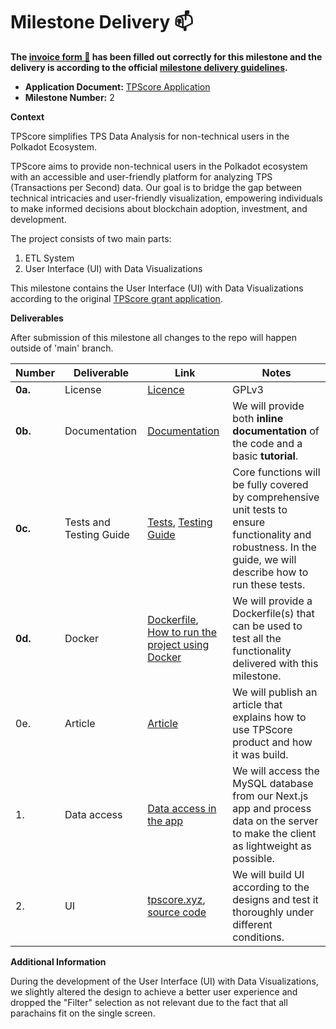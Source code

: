 # Milestone Delivery :mailbox:

**The [invoice form :pencil:](https://docs.google.com/forms/d/e/1FAIpQLSfmNYaoCgrxyhzgoKQ0ynQvnNRoTmgApz9NrMp-hd8mhIiO0A/viewform) has been filled out correctly for this milestone and the delivery is according to the official [milestone delivery guidelines](https://github.com/w3f/Grants-Program/blob/master/docs/Support%20Docs/milestone-deliverables-guidelines.md).**  

* **Application Document:**  [TPScore Application](https://github.com/w3f/Grants-Program/blob/master/applications/TPScore.md)
* **Milestone Number:** 2

**Context** 

TPScore simplifies TPS Data Analysis for non-technical users in the Polkadot Ecosystem.

TPScore aims to provide non-technical users in the Polkadot ecosystem with an accessible and user-friendly platform for analyzing TPS (Transactions per Second) data. Our goal is to bridge the gap between technical intricacies and user-friendly visualization, empowering individuals to make informed decisions about blockchain adoption, investment, and development.

The project consists of two main parts:

1. ETL System
2. User Interface (UI) with Data Visualizations

This milestone contains the User Interface (UI) with Data Visualizations according to the original [TPScore grant application](https://github.com/w3f/Grants-Program/blob/master/applications/TPScore.md).

**Deliverables**

After submission of this milestone all changes to the repo will happen outside of 'main' branch.

| Number | Deliverable | Link | Notes |
| ------------- | ------------- | ------------- |------------- |
| **0a.** | License | [Licence](https://github.com/BCS-Labs/tpscore-web-client/blob/main/LICENSE) | GPLv3|
| **0b.** | Documentation | [Documentation](https://github.com/BCS-Labs/tpscore-web-client/blob/main/README.md) | We will provide both **inline documentation** of the code and a basic **tutorial**.
| **0c.** | Tests and Testing Guide | [Tests](https://github.com/BCS-Labs/tpscore-web-client/tree/main/src/test), [Testing Guide](https://github.com/BCS-Labs/tpscore-web-client#run-unit-tests) | Core functions will be fully covered by comprehensive unit tests to ensure functionality and robustness. In the guide, we will describe how to run these tests. |
| **0d.** | Docker | [Dockerfile](https://github.com/BCS-Labs/tpscore-web-client/blob/main/Dockerfile), [How to run the project using Docker](https://github.com/BCS-Labs/tpscore-web-client#how-to-run-the-project-using-docker) | We will provide a Dockerfile(s) that can be used to test all the functionality delivered with this milestone. |
| 0e. | Article | [Article](https://dev.to/fromaline/tpscore-transactions-per-second-metrics-made-easy-508f) | We will publish an article that explains how to use TPScore product and how it was build. |
| 1. | Data access |[Data access in the app](https://github.com/BCS-Labs/tpscore-web-client/blob/main/src/app/page.tsx#L14)| We will access the MySQL database from our Next.js app and process data on the server to make the client as lightweight as possible. |
| 2. | UI  | [tpscore.xyz](https://tpscore.xyz/), [source code](https://github.com/BCS-Labs/tpscore-web-client/tree/main/src)  | We will build UI according to the designs and test it thoroughly under different conditions. |

**Additional Information**

During the development of the User Interface (UI) with Data Visualizations, we slightly altered the design to achieve a better user experience and dropped the "Filter" selection as not relevant due to the fact that all parachains fit on the single screen.